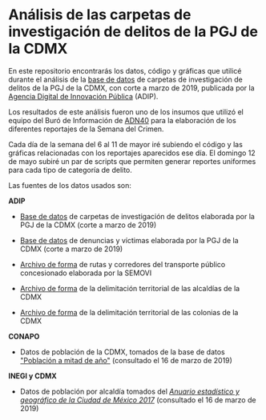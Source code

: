 # Análisis de las carpetas de investigación de delitos de la PGJ de la CDMX

En este repositorio encontrarás los datos, código y gráficas que utilicé durante el análisis de la [base de datos](https://datos.cdmx.gob.mx/explore/dataset/carpetas-de-investigacion-pgj-cdmx/table/) de carpetas de investigación de delitos de la PGJ de la CDMX, con corte a marzo de 2019, publicada por la [Agencia Digital de Innovación Pública](https://adip.cdmx.gob.mx/) (ADIP).

Los resultados de este análisis fueron uno de los insumos que utilizó el equipo del Buró de Información de [ADN40](https://www.adn40.mx/) para la elaboración de los diferentes reportajes de la Semana del Crimen.

Cada día de la semana del 6 al 11 de mayor iré subiendo el código y las gráficas relacionadas con los reportajes aparecidos ese día. El domingo 12 de mayo subiré un par de scripts que permiten generar reportes uniformes para cada tipo de categoría de delito.

Las fuentes de los datos usados son:

**ADIP** 

- [Base de datos](https://datos.cdmx.gob.mx/explore/dataset/carpetas-de-investigacion-pgj-cdmx/table/) de carpetas de investigación de delitos elaborada por la PGJ de la CDMX (corte a marzo de 2019)
 
- [Base de datos](https://datos.cdmx.gob.mx/explore/dataset/denuncias-victimas-pgj/table/) de denuncias y víctimas elaborada por la PGJ de la CDMX (corte a marzo de 2019)

- [Archivo de forma](https://datos.cdmx.gob.mx/explore/dataset/rutas-y-corredores-del-transporte-publico-concesionado/table/) de rutas y corredores del transporte público concesionado elaborada por la SEMOVI

- [Archivo de forma](https://datos.cdmx.gob.mx/explore/dataset/alcaldias/table/) de la delimitación territorial de las alcaldías de la CDMX

- [Archivo de forma](https://datos.cdmx.gob.mx/explore/dataset/coloniascdmx/table/) de la delimitación territorial de las colonias de la CDMX

**CONAPO**

- Datos de población de la CDMX, tomados de la base de datos ["Población a mitad de año"](http://www.conapo.gob.mx/work/models/CONAPO/Datos_Abiertos/Proyecciones2018/pob_mit_proyecciones.csv) (consultado el 16 de marzo de 2019)

**INEGI y CDMX**

- Datos de población por alcaldía tomados del [*Anuario estadístico y geográfico de la Ciudad de México 2017*](http://internet.contenidos.inegi.org.mx/contenidos/productos/prod_serv/contenidos/espanol/bvinegi/productos/nueva_estruc/actualizacion_continua/702825094683.zip) (consultado el 16 de marzo de 2019)



